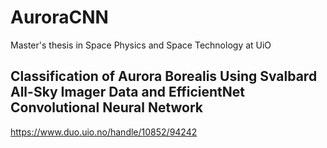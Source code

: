 # AuroraCNN
Master's thesis in Space Physics and Space Technology at UiO

## Classification of Aurora Borealis Using Svalbard All-Sky Imager Data and EfficientNet Convolutional Neural Network
https://www.duo.uio.no/handle/10852/94242
